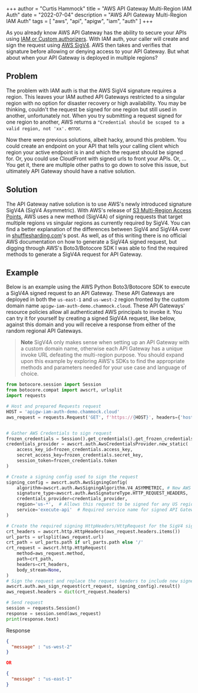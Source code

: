 +++
author = "Curtis Hammock"
title = "AWS API Gateway Multi-Region IAM Auth"
date = "2022-07-04"
description = "AWS API Gateway Multi-Region IAM Auth"
tags = [
    "aws",
    "api",
    "apigw",
    "iam",
    "auth"
]
+++


As you already know AWS API Gateway has the ability to secure your APIs using [IAM or Custom authorizers](https://docs.aws.amazon.com/apigateway/latest/developerguide/apigateway-control-access-to-api.html). With IAM auth, your caller will create and sign the request using [AWS SigV4](https://docs.aws.amazon.com/general/latest/gr/signing_aws_api_requests.html). AWS then takes and verifies that signature before allowing or denying access to your API Gateway. But what about when your API Gateway is deployed in multiple regions?

## Problem

The problem with IAM auth is that the AWS SigV4 signature requires a region. This leaves your IAM authed API Gateways restricted to a singular region with no option for disaster recovery or high availability. You may be thinking, couldn't the request be signed for one region but still used in another, unfortunately not. When you try submitting a request signed for one region to another, AWS returns a `"Credential should be scoped to a valid region, not 'xx'.` error. 


Now there were previous solutions, albeit hacky, around this problem. You could create an endpoint on your API that tells your calling client which region your active endpoint is in and which the request should be signed for. Or, you could use CloudFront with signed urls to front your APIs. Or, ... You get it, there are multiple other paths to go down to solve this issue, but ultimately API Gateway should have a native solution.


## Solution

The API Gateway native solution is to use AWS's newly introduced signature SigV4A (SigV4 Asymmetric). With AWS's release of [S3 Multi-Region Access Points](https://aws.amazon.com/s3/features/multi-region-access-points/), AWS uses a new method (SigV4A) of signing requests that target multiple regions vs singular regions as currently required by SigV4. You can find a better explanation of the differences between SigV4 and SigV4A over in [shufflesharding.com](https://shufflesharding.com/posts/aws-sigv4-and-sigv4a)'s post. As well, as of this writing there is no official AWS documentation on how to generate a SigV4A signed request, but digging through AWS's Boto3/Botocore SDK I was able to find the required methods to generate a SigV4A request for API Gateway. 

## Example

Below is an example using the AWS Python Boto3/Botocore SDK to execute a SigV4A signed request to an API Gateway. These API Gateways are deployed in both the `us-east-1` and `us-west-2` region fronted by the custom domain name `apigw-iam-auth-demo.chammock.cloud`. These API Gateways' resource policies allow all authenticated AWS principals to invoke it. You can try it for yourself by creating a signed SigV4A request, like below, against this domain and you will receive a response from either of the random regional API Gateways. 

> **Note** SigV4A only makes sense when setting up an API Gateway with a custom domain name, otherwise each API Gateway has a unique invoke URL defeating the multi-region purpose. 
> You should expand upon this example by exploring AWS's SDKs to find the appropriate methods and parameters needed for your use case and language of choice.


```python
from botocore.session import Session
from botocore.compat import awscrt, urlsplit
import requests

# Host and prepared Requests request
HOST = 'apigw-iam-auth-demo.chammock.cloud'
aws_request = requests.Request('GET', f'https://{HOST}', headers={'host': HOST}).prepare()


# Gather AWS Credentials to sign request
frozen_credentials = Session().get_credentials().get_frozen_credentials()
credentials_provider = awscrt.auth.AwsCredentialsProvider.new_static(
    access_key_id=frozen_credentials.access_key,
    secret_access_key=frozen_credentials.secret_key,
    session_token=frozen_credentials.token
)

# Create a signing config used to sign the request
signing_config = awscrt.auth.AwsSigningConfig(
    algorithm=awscrt.auth.AwsSigningAlgorithm.V4_ASYMMETRIC, # New AWS SigV4A (Asymmetric)
    signature_type=awscrt.auth.AwsSignatureType.HTTP_REQUEST_HEADERS,
    credentials_provider=credentials_provider,
    region='us-*',  # Allows this request to be signed for any US region. Could also be * for all regions or comma separated list of specific regions
    service='execute-api'  # Required service name for signed API Gateway requests
)

# Create the required signing HttpHeaders/HttpRequest for the SigV4 signing method
crt_headers = awscrt.http.HttpHeaders(aws_request.headers.items())
url_parts = urlsplit(aws_request.url)
crt_path = url_parts.path if url_parts.path else '/'
crt_request = awscrt.http.HttpRequest(
    method=aws_request.method,
    path=crt_path,
    headers=crt_headers,
    body_stream=None,
)
# Sign the request and replace the request headers to include new signed headers
awscrt.auth.aws_sign_request(crt_request, signing_config).result()
aws_request.headers = dict(crt_request.headers)

# Send request
session = requests.Session()
response = session.send(aws_request)
print(response.text)

```


Response
```json
{
  "message" : "us-west-2"
}

OR

{
  "message" : "us-east-1"
}
```